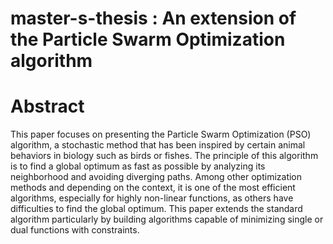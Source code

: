 # master-s-thesis : An extension of the Particle Swarm Optimization algorithm
# Abstract

 This paper focuses on presenting the Particle Swarm Optimization (PSO) algorithm, a stochastic method that has been inspired by certain animal behaviors in biology such as birds or fishes. The principle of this algorithm is to find a global optimum as fast as possible by analyzing its neighborhood and avoiding diverging paths. Among other optimization methods and depending on the context, it is one of the most efficient algorithms, especially for highly non-linear functions, as others have difficulties to find the global optimum. This paper extends the standard algorithm particularly by building algorithms capable of minimizing single or dual functions with constraints.
